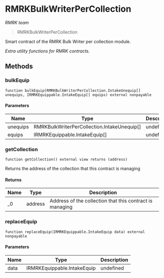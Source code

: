 # RMRKBulkWriterPerCollection

*RMRK team*

> RMRKBulkWriterPerCollection

Smart contract of the RMRK Bulk Writer per collection module.

*Extra utility functions for RMRK contracts.*

## Methods

### bulkEquip

```solidity
function bulkEquip(RMRKBulkWriterPerCollection.IntakeUnequip[] unequips, IRMRKEquippable.IntakeEquip[] equips) external nonpayable
```





#### Parameters

| Name | Type | Description |
|---|---|---|
| unequips | RMRKBulkWriterPerCollection.IntakeUnequip[] | undefined |
| equips | IRMRKEquippable.IntakeEquip[] | undefined |

### getCollection

```solidity
function getCollection() external view returns (address)
```

Returns the address of the collection that this contract is managing




#### Returns

| Name | Type | Description |
|---|---|---|
| _0 | address | Address of the collection that this contract is managing |

### replaceEquip

```solidity
function replaceEquip(IRMRKEquippable.IntakeEquip data) external nonpayable
```





#### Parameters

| Name | Type | Description |
|---|---|---|
| data | IRMRKEquippable.IntakeEquip | undefined |




